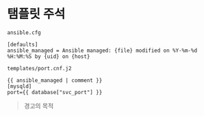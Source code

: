 # 탬플릿 주석

`ansible.cfg`
```
[defaults]
ansible_managed = Ansible managed: {file} modified on %Y-%m-%d %H:%M:%S by {uid} on {host}
```

`templates/port.cnf.j2`
```
{{ ansible_managed | comment }}
[mysqld]
port={{ database["svc_port"] }}
```

> 경고의 목적